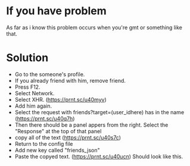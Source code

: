 # If you have problem
As far as i know this problem occurs when you're gmt or something like that.
# Solution
* Go to the someone's profile.
* If you already friend with him, remove friend.
* Press F12.
* Select Network.
* Select XHR.
(https://prnt.sc/u40myv)
* Add him again.
* Select the request with friends?target=(user_idhere) has in the name (https://prnt.sc/u40q7h)
* Then there should be a panel appers from the right. Select the "Response" at the top of that panel
* copy all of the text (https://prnt.sc/u40s7c)
* Return to the config file
* Add new key called "friends_json" 
* Paste the copyed text. (https://prnt.sc/u40ucn) Should look like this.
